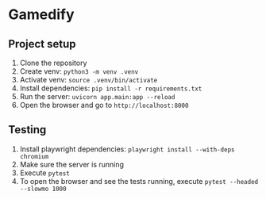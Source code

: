 # Gamedify

## Project setup

1. Clone the repository
2. Create venv: `python3 -m venv .venv`
3. Activate venv: `source .venv/bin/activate`
4. Install dependencies: `pip install -r requirements.txt`
5. Run the server: `uvicorn app.main:app --reload`
6. Open the browser and go to `http://localhost:8000`

## Testing

1. Install playwright dependencies: `playwright install --with-deps chromium`
2. Make sure the server is running
3. Execute `pytest`
4. To open the browser and see the tests running, execute `pytest --headed --slowmo 1000`
